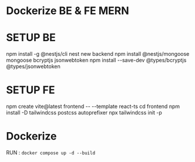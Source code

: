 # Dockerize BE & FE MERN

# SETUP BE

npm install -g @nestjs/cli
nest new backend
npm install @nestjs/mongoose mongoose bcryptjs jsonwebtoken
npm install --save-dev @types/bcryptjs @types/jsonwebtoken

<!--
npm init -y
npm install express mongoose bcryptjs jsonwebtoken express-session body-parser dotenv session-file-store
npm install -D typescript @types/express @types/node @types/bcryptjs @types/jsonwebtoken @types/express-session ts-node
npx tsc --init
-->

# SETUP FE

npm create vite@latest frontend -- --template react-ts
cd frontend
npm install -D tailwindcss postcss autoprefixer
npx tailwindcss init -p

# Dockerize

RUN : `docker compose up -d --build`
